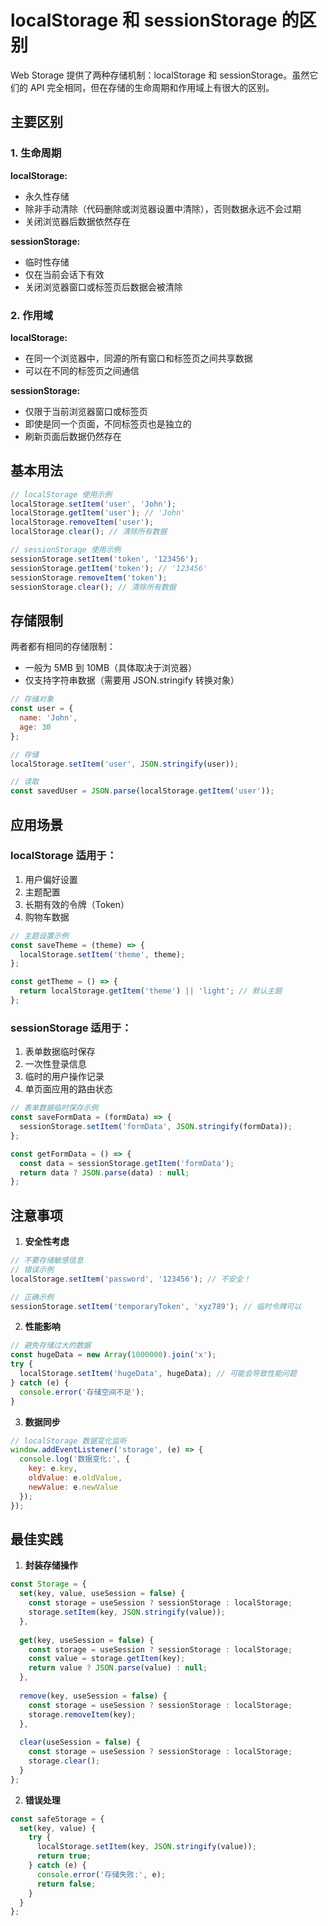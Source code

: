 
# localStorage 和 sessionStorage 的区别

Web Storage 提供了两种存储机制：localStorage 和 sessionStorage。虽然它们的 API 完全相同，但在存储的生命周期和作用域上有很大的区别。

## 主要区别

### 1. 生命周期

**localStorage:**
- 永久性存储
- 除非手动清除（代码删除或浏览器设置中清除），否则数据永远不会过期
- 关闭浏览器后数据依然存在

**sessionStorage:**
- 临时性存储
- 仅在当前会话下有效
- 关闭浏览器窗口或标签页后数据会被清除

### 2. 作用域

**localStorage:**
- 在同一个浏览器中，同源的所有窗口和标签页之间共享数据
- 可以在不同的标签页之间通信

**sessionStorage:**
- 仅限于当前浏览器窗口或标签页
- 即使是同一个页面，不同标签页也是独立的
- 刷新页面后数据仍然存在

## 基本用法

```javascript
// localStorage 使用示例
localStorage.setItem('user', 'John');
localStorage.getItem('user'); // 'John'
localStorage.removeItem('user');
localStorage.clear(); // 清除所有数据

// sessionStorage 使用示例
sessionStorage.setItem('token', '123456');
sessionStorage.getItem('token'); // '123456'
sessionStorage.removeItem('token');
sessionStorage.clear(); // 清除所有数据
```

## 存储限制

两者都有相同的存储限制：
- 一般为 5MB 到 10MB（具体取决于浏览器）
- 仅支持字符串数据（需要用 JSON.stringify 转换对象）

```javascript
// 存储对象
const user = {
  name: 'John',
  age: 30
};

// 存储
localStorage.setItem('user', JSON.stringify(user));

// 读取
const savedUser = JSON.parse(localStorage.getItem('user'));
```

## 应用场景

### localStorage 适用于：
1. 用户偏好设置
2. 主题配置
3. 长期有效的令牌（Token）
4. 购物车数据

```javascript
// 主题设置示例
const saveTheme = (theme) => {
  localStorage.setItem('theme', theme);
};

const getTheme = () => {
  return localStorage.getItem('theme') || 'light'; // 默认主题
};
```

### sessionStorage 适用于：
1. 表单数据临时保存
2. 一次性登录信息
3. 临时的用户操作记录
4. 单页面应用的路由状态

```javascript
// 表单数据临时保存示例
const saveFormData = (formData) => {
  sessionStorage.setItem('formData', JSON.stringify(formData));
};

const getFormData = () => {
  const data = sessionStorage.getItem('formData');
  return data ? JSON.parse(data) : null;
};
```

## 注意事项

1. **安全性考虑**
```javascript
// 不要存储敏感信息
// 错误示例
localStorage.setItem('password', '123456'); // 不安全！

// 正确示例
sessionStorage.setItem('temporaryToken', 'xyz789'); // 临时令牌可以
```

2. **性能影响**
```javascript
// 避免存储过大的数据
const hugeData = new Array(1000000).join('x');
try {
  localStorage.setItem('hugeData', hugeData); // 可能会导致性能问题
} catch (e) {
  console.error('存储空间不足');
}
```

3. **数据同步**
```javascript
// localStorage 数据变化监听
window.addEventListener('storage', (e) => {
  console.log('数据变化:', {
    key: e.key,
    oldValue: e.oldValue,
    newValue: e.newValue
  });
});
```

## 最佳实践

1. **封装存储操作**
```javascript
const Storage = {
  set(key, value, useSession = false) {
    const storage = useSession ? sessionStorage : localStorage;
    storage.setItem(key, JSON.stringify(value));
  },
  
  get(key, useSession = false) {
    const storage = useSession ? sessionStorage : localStorage;
    const value = storage.getItem(key);
    return value ? JSON.parse(value) : null;
  },
  
  remove(key, useSession = false) {
    const storage = useSession ? sessionStorage : localStorage;
    storage.removeItem(key);
  },
  
  clear(useSession = false) {
    const storage = useSession ? sessionStorage : localStorage;
    storage.clear();
  }
};
```

2. **错误处理**
```javascript
const safeStorage = {
  set(key, value) {
    try {
      localStorage.setItem(key, JSON.stringify(value));
      return true;
    } catch (e) {
      console.error('存储失败:', e);
      return false;
    }
  }
};
``` 